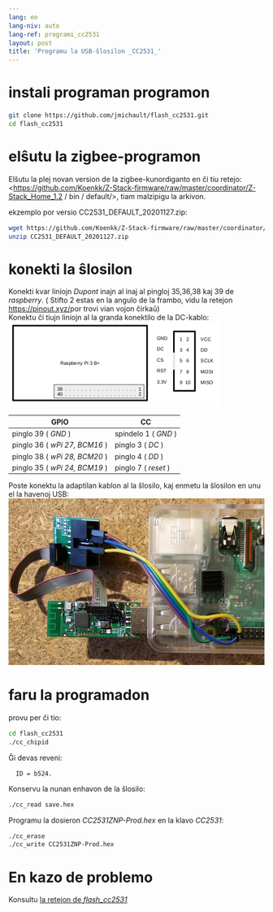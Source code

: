 ```yaml
---
lang: eo
lang-niv: auto
lang-ref: programi_cc2531
layout: post
title: 'Programu la USB-ŝlosilon _CC2531_'
---
```


# instali programan programon

```bash
git clone https://github.com/jmichault/flash_cc2531.git
cd flash_cc2531
```
 
# elŝutu la zigbee-programon
Elŝutu la plej novan version de la zigbee-kunordiganto en ĉi tiu retejo: <https://github.com/Koenkk/Z-Stack-firmware/raw/master/coordinator/Z-Stack_Home_1.2 / bin / default/>, tiam malzipigu la arkivon.

ekzemplo por versio CC2531_DEFAULT_20201127.zip:

```bash
wget https://github.com/Koenkk/Z-Stack-firmware/raw/master/coordinator/Z-Stack_Home_1.2/bin/default/CC2531_DEFAULT_20201127.zip
unzip CC2531_DEFAULT_20201127.zip
```

# konekti la ŝlosilon

Konekti kvar liniojn _Dupont_ inajn al inaj al pingloj 35,36,38 kaj 39 de _raspberry_. ( Stifto 2 estas en la angulo de la frambo, vidu la retejon <https://pinout.xyz/>por trovi vian vojon ĉirkaŭ)  
Konektu ĉi tiujn liniojn al la granda konektilo de la DC-kablo:  
![](/public/raspberry-cc.png "disposition _raspberry_ et _CC_") 

| GPIO | CC |
| ---------------------------- | ------------------- | 
| pinglo 39 ( _GND_ )           | spindelo 1 ( _GND_ )  |	
| pinglo 36 ( _wPi 27, BCM16_ ) | pinglo 3 ( _DC_ )   | 
| pinglo 38 ( _wPi 28, BCM20_ ) | pinglo 4 ( _DD_ )   | 
| pinglo 35 ( _wPi 24, BCM19_ ) | pinglo 7 ( _reset_ )| 

Poste konektu la adaptilan kablon al la ŝlosilo, kaj enmetu la ŝlosilon en unu el la havenoj USB:
![](/public/Raspberry-CC2531.jpg " _raspberry_ et _CC_") 


# faru la programadon

provu per ĉi tio:
```bash
cd flash_cc2531
./cc_chipid
```
Ĝi devas reveni:
```
  ID = b524.
```

Konservu la nunan enhavon de la ŝlosilo:
```bash
./cc_read save.hex
```

Programu la dosieron _CC2531ZNP-Prod.hex_ en la klavo _CC2531_:
```bash
./cc_erase
./cc_write CC2531ZNP-Prod.hex
```

# En kazo de problemo
Konsultu [ la retejon de _flash_cc2531_](https://jmichault.github.io/flash_cc2531-dok/)
